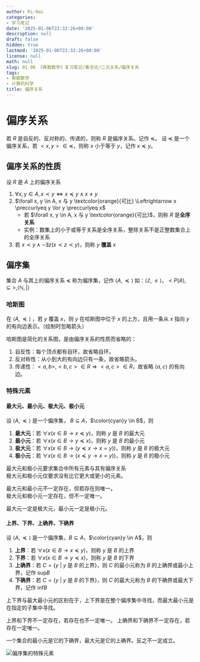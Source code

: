 ```yaml
---
author: Ri-Nai
categories:
- 学习笔记
date: '2025-01-06T22:32:26+08:00'
description: null
draft: false
hidden: true
lastmod: '2025-01-06T22:32:26+08:00'
license: null
math: null
slug: 01 06 《离散数学》复习笔记/集合论/二元关系/偏序关系
tags:
- 离散数学
- 计算机科学
title: 偏序关系
---
```



# 偏序关系
若 $R$ 是自反的、反对称的、传递的，则称 $R$ 是偏序关系。记作 $\preccurlyeq$。
设 $\preccurlyeq$ 是一个偏序关系，若 $<x, y> \in \preccurlyeq$，则称 $x$ 小于等于 $y$，记作 $x \preccurlyeq y$。

## 偏序关系的性质
设 $R$ 是 $A$ 上的偏序关系
1. $\forall x, y \in A, x \prec y \Leftrightarrow x \preccurlyeq y \land x \neq y$
2. $\forall x, y \in A, x 与 y \textcolor{orange}{可比} \Leftrightarrow x \preccurlyeq y \lor y \preccurlyeq x$
    - 若 $\forall x, y \in A, x 与 y \textcolor{orange}{可比}$，则称 $R$ 是**全序关系** 
    - 实例：数集上的小于或等于关系是全序关系，整除关系不是正整数集合上的全序关系
3. 若 $x \prec y \land \neg\exists z(x \prec z \prec y)$，则称 $y$ **覆盖** $x$


## 偏序集
集合 $A$ 与其上的偏序关系 $\preccurlyeq$ 称为偏序集，记作 $\langle A, \preccurlyeq \rangle$
如：$\langle \mathbb{Z}, \leq \rangle$，$<P(A), \subseteq>,  \langle \mathbb{N}, | \rangle$

### 哈斯图
在 $\langle A, \preccurlyeq \rangle$ ，若 $y$ 覆盖 $x$，则 $y$ 在哈斯图中位于 $x$ 的上方，且用一条从 $x$ 指向 $y$ 的有向边表示。（绘制时忽略箭头）

哈斯图是简化的关系图，是由偏序关系的性质而省略的：
1. 自反性：每个顶点都有自环，故省略自环。
2. 反对称性：从小到大的有向边只有一条，故省略箭头。
3. 传递性：$<a, b>, <b, c> \in R \Rightarrow <a, c> \in R$，故省略 $\langle a, c \rangle$ 的有向边。

### 特殊元素

#### 最大元、最小元、极大元、极小元
设 $\langle A, \preccurlyeq \rangle$ 是一个偏序集， $B \subseteq A$，$\color{cyan}y \in B$，则
1. **最大元**：若 $\forall x(x \in B \to x \preccurlyeq y)$，则称 $y$ 是 $B$ 的最大元
2. **最小元**：若 $\forall x(x \in B \to y \preccurlyeq x)$，则称 $y$ 是 $B$ 的最小元
3. **极大元**：若 $\forall x(x \in B \to (y \preccurlyeq x \to x = y))$，则称 $y$ 是 $B$ 的极大元
4. **极小元**：若 $\forall x(x \in B \to (x \preccurlyeq y \to x = y))$，则称 $y$ 是 $B$ 的极小元

最大元和极小元要求集合中所有元素与其有偏序关系  
极大元和极小元仅要求没有比它更大或更小的元素。  

最大元和最小元不一定存在，但若存在则唯一。  
极大元和极小元一定存在，但不一定唯一。  

最大元一定是极大元，最小元一定是极小元。  

#### 上界、下界、上确界、下确界
设 $\langle A, \preccurlyeq \rangle$ 是一个偏序集，$B \subseteq A$，$\color{cyan}y \in A$，则
1. **上界**：若 $\forall x(x \in B \to x \preccurlyeq y)$，则称 $y$ 是 $B$ 的上界
2. **下界**：若 $\forall x(x \in B \to y \preccurlyeq x)$，则称 $y$ 是 $B$ 的下界
3. **上确界**：若 $C = \{y \ | \ y \text{ 是 } B \text{ 的上界}\}$，则 $C$ 的最小元称为 $B$ 的上确界或最小上界，记作 $\text{sup}B$
4. **下确界**：若 $C = \{y \ | \ y \text{ 是 } B \text{ 的下界}\}$，则 $C$ 的最大元称为 $B$ 的下确界或最大下界，记作 $\text{inf}B$

上下界与最大最小元的区别在于，上下界是在整个偏序集中寻找，而最大最小元是在指定的子集中寻找。

上界和下界不一定存在，若存在也不一定唯一。
上确界和下确界不一定存在，若存在一定唯一。

一个集合的最小元是它的下确界，最大元是它的上确界。反之不一定成立。

![偏序集的特殊元素](../../imgs/偏序集的特殊元素.png)

